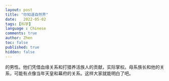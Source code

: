 ```yaml
---
layout: post
title: "你知道自然界"
date:   2022-05-02
tags: [科学]
language : Chinese
comments: true
author: Zhen
toc: false
published: true
hidden: false
---
```

的男性。他们凭借血缘关系和打猎养活族人的贡献，实际掌权。母系族长和他的关系，可能有点像当年天皇和幕府的关系。这样大家就能明白了吧。

 
<!--stackedit_data:
eyJoaXN0b3J5IjpbMTY3MzI1MzE4NV19
-->